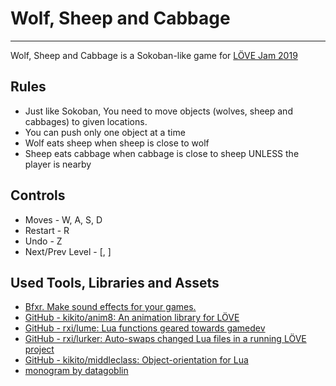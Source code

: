 # Wolf, Sheep and Cabbage
-----

Wolf, Sheep and Cabbage is a Sokoban-like game for [LÖVE Jam 2019](https://itch.io/jam/love2d-jam-2019)

## Rules
- Just like Sokoban, You need to move objects (wolves, sheep and cabbages) to given locations.
- You can push only one object at a time
- Wolf eats sheep when sheep is close to wolf
- Sheep eats cabbage when cabbage is close to sheep UNLESS the player is nearby

## Controls
- Moves - W, A, S, D
- Restart - R
- Undo - Z
- Next/Prev Level - [, ]

## Used Tools, Libraries and Assets
- [Bfxr. Make sound effects for your games.](https://www.bfxr.net)
- [GitHub - kikito/anim8: An animation library for LÖVE](https://github.com/kikito/anim8)
- [GitHub - rxi/lume: Lua functions geared towards gamedev](https://github.com/rxi/lume)
- [GitHub - rxi/lurker: Auto-swaps changed Lua files in a running LÖVE project](https://github.com/rxi/lurker)
- [GitHub - kikito/middleclass: Object-orientation for Lua](https://github.com/kikito/middleclass)
- [monogram by datagoblin](https://datagoblin.itch.io/monogram)
